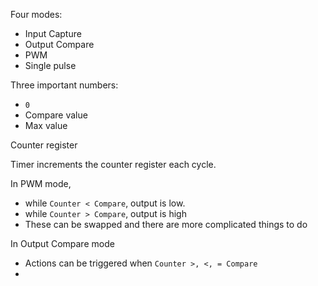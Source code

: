 Four modes:
- Input Capture
- Output Compare
- PWM
- Single pulse

Three important numbers:
- `0`
- Compare value
- Max value

Counter register

Timer increments the counter register each cycle. 

In PWM mode, 
- while `Counter < Compare`, output is low. 
- while `Counter > Compare`, output is high
- These can be swapped and there are more complicated things to do

In Output Compare mode
- Actions can be triggered when `Counter >, <, = Compare` 
- 